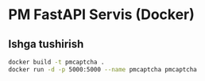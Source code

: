 # PM FastAPI Servis (Docker)

## Ishga tushirish

```bash
docker build -t pmcaptcha .
docker run -d -p 5000:5000 --name pmcaptcha pmcaptcha
```
